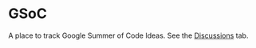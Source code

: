 # GSoC

A place to track Google Summer of Code Ideas. See the [Discussions](https://github.com/elementary/GSoC/discussions) tab.
